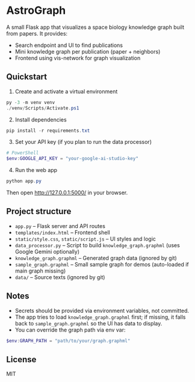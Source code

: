 # AstroGraph

A small Flask app that visualizes a space biology knowledge graph built from papers. It provides:

- Search endpoint and UI to find publications
- Mini knowledge graph per publication (paper + neighbors)
- Frontend using vis-network for graph visualization

## Quickstart

1. Create and activate a virtual environment

```powershell
py -3 -m venv venv
./venv/Scripts/Activate.ps1
```

2. Install dependencies

```powershell
pip install -r requirements.txt
```

3. Set your API key (if you plan to run the data processor)

```powershell
# PowerShell
$env:GOOGLE_API_KEY = "your-google-ai-studio-key"
```

4. Run the web app

```powershell
python app.py
```

Then open http://127.0.0.1:5000/ in your browser.

## Project structure

- `app.py` – Flask server and API routes
- `templates/index.html` – Frontend shell
- `static/style.css`, `static/script.js` – UI styles and logic
- `data_processor.py` – Script to build `knowledge_graph.graphml` (uses Google Gemini optionally)
- `knowledge_graph.graphml` – Generated graph data (ignored by git)
- `sample_graph.graphml` – Small sample graph for demos (auto-loaded if main graph missing)
- `data/` – Source texts (ignored by git)

## Notes
- Secrets should be provided via environment variables, not committed.
- The app tries to load `knowledge_graph.graphml` first; if missing, it falls back to `sample_graph.graphml` so the UI has data to display.
- You can override the graph path via env var:

```powershell
$env:GRAPH_PATH = "path/to/your/graph.graphml"
```

## License
MIT
